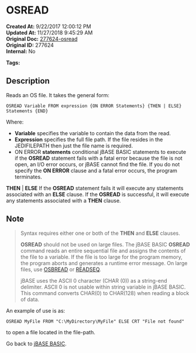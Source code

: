 # OSREAD

**Created At:** 9/22/2017 12:00:12 PM  
**Updated At:** 11/27/2018 9:45:29 AM  
**Original Doc:** [277624-osread](https://docs.jbase.com/36868-jbase-basic/277624-osread)  
**Original ID:** 277624  
**Internal:** No  

**Tags:**
<badge text='file handling' vertical='middle' />

## Description

Reads an OS file. It takes the general form:

```
OSREAD Variable FROM expression {ON ERROR Statements} {THEN | ELSE} Statements {END}
```

Where:

- **Variable** specifies the variable to contain the data from the read.
- **Expression** specifies the full file path. If the file resides in the JEDIFILEPATH then just the file name is required.
- ON ERROR **statements** conditional jBASE BASIC statements to execute if the **OSREAD** statement fails with a fatal error because the file is not open, an I/O error occurs, or jBASE cannot find the file. If you do not specify the **ON ERROR** clause and a fatal error occurs, the program terminates.

**THEN** | **ELSE** If the **OSREAD** statement fails it will execute any statements associated with an **ELSE** clause. If the **OSREAD** is successful, it will execute any statements associated with a **THEN** clause.

## Note

>
> Syntax requires either one or both of the **THEN** and **ELSE** clauses.
>
> **OSREAD** should not be used on large files. The jBASE BASIC **OSREAD** command reads an entire sequential file and assigns the contents of the file to a variable. If the file is too large for the program memory, the program aborts and generates a runtime error message. On large files, use [OSBREAD](./../osbread) or [READSEQ](./../readseq).
>
> jBASE uses the ASCII 0 character (CHAR (0)) as a string-end delimiter. ASCII 0 is not usable within string variable in jBASE BASIC. This command converts CHAR(0) to CHAR(128) when reading a block of data.

An example of use is as:

```
OSREAD MyFile FROM "C:\MyDirectory\MyFile" ELSE CRT "File not found"
```

to open a file located in the file-path.

Go back to [jBASE BASIC](./../jbase-basic-programmers-reference-guide).
